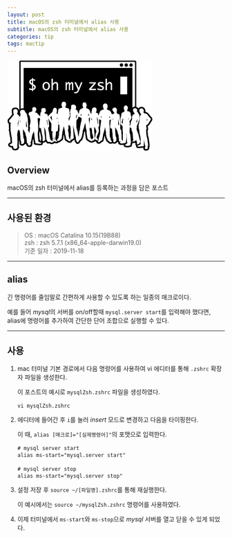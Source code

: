 ```yaml
---
layout: post
title: macOS의 zsh 터미널에서 alias 사용
subtitle: macOS의 zsh 터미널에서 alias 사용
categories: tip
tags: mactip
---
```


![zsh-logo](/assets/img/logo/zsh-logo.png)

## Overview

macOS의 zsh 터미널에서 alias를 등록하는 과정을 담은 포스트

***

## 사용된 환경

> OS : macOS Catalina 10.15(19B88)  
> zsh : zsh 5.7.1 (x86_64-apple-darwin19.0)  
> 기준 일자 : 2019-11-18  

***

## alias

긴 명령어를 줄임말로 간편하게 사용할 수 있도록 하는 일종의 매크로이다.

예를 들어 *mysql*의 서버를 on/off할때 `mysql.server start`를 입력해야 했다면, alias에 명령어를 추가하여 간단한 단어 조합으로 실행할 수 있다.

***

## 사용

1. mac 터미널 기본 경로에서 다음 명령어를 사용하여 vi 에디터를 통해 `.zshrc` 확장자 파일을 생성한다.

    이 포스트의 예시로 `mysqlZsh.zshrc` 파일을 생성하였다.

    ```
    vi mysqlZsh.zshrc
    ```

2. 에디터에 들어간 후 `i`를 눌러 *insert* 모드로 변경하고 다음을 타이핑한다.

    이 때, `alias [매크로]="[실제명령어]"`의 포맷으로 입력한다.

    ```
    # mysql server start
    alias ms-start="mysql.server start"

    # mysql server stop
    alias ms-start="mysql.server stop"
    ```

3. 설정 저장 후 `source ~/[파일명].zshrc`를 통해 재실행한다.
    
    이 예시에서는 `source ~/mysqlZsh.zshrc` 명령어를 사용하였다.

4. 이제 터미널에서 `ms-start`와 `ms-stop`으로 *mysql* 서버를 열고 닫을 수 있게 되었다.